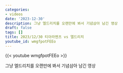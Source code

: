 ```yaml
---
categories:
- videos
date: '2023-12-30'
description: 그냥 엘드리치를 오랜만에 봐서 기념삼아 남긴 영상
draft: false
tags: []
title: 2023/12/30 티아라멘츠 vs 엘드리치
youtube_id: wmgfpotFEEo
---
```



{{< youtube wmgfpotFEEo >}}

그냥 엘드리치를 오랜만에 봐서 기념삼아 남긴 영상